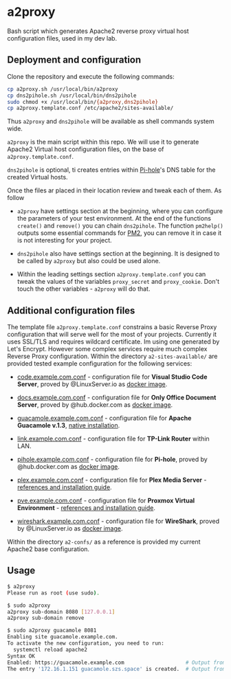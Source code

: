 # a2proxy

Bash script which generates Apache2 reverse proxy virtual host configuration files, used in my dev lab.

## Deployment and configuration

Clone the repository and execute the following commands:

```bash
cp a2proxy.sh /usr/local/bin/a2proxy
cp dns2pihole.sh /usr/local/bin/dns2pihole
sudo chmod +x /usr/local/bin/{a2proxy,dns2pihole}
cp a2proxy.template.conf /etc/apache2/sites-available/
```

Thus `a2proxy` and `dns2pihole` will be available as shell commands system wide.

`a2proxy` is the main script within this repo. We will use it to generate Apache2 Virtual host configuration files, on the base of `a2proxy.template.conf`.

`dns2pihole` is optional, ti creates entries within [Pi-hole](https://pi-hole.net/)'s DNS table for the created Virtual hosts.

Once the files ar placed in their location review and tweak each of them. As follow

* `a2proxy` have settings section at the beginning, where you can configure the parameters of your test environment. At the end of the functions `create()` and `remove()` you can chain `dns2pihole`. The function `pm2help()` outputs some essential commands for [PM2](https://pm2.keymetrics.io/), you can remove it in case it is not interesting for your project.

* `dns2pihole` also have settings section at the beginning. It is designed to be called by `a2proxy` but also could be used alone.

* Within the leading settings section `a2proxy.template.conf` you can tweak the values of the variables `proxy_secret` and `proxy_cookie`. Don't touch the other variables - `a2proxy` will do that.

## Additional configuration files

The template file `a2proxy.template.conf` constrains a basic Reverse Proxy configuration that will serve well for the most of your projects. Currently it uses SSL/TLS and requires wildcard certificate. Im using one generated by Let's Encrypt. However some complex services require much complex Reverse Proxy configuration. Within the directory `a2-sites-available/` are provided tested example configuration for the following services:

* [code.example.com.conf](./a2-sites-available/code.example.com.conf) - configuration file for **Visual Studio Code Server**, proved by @LinuxServer.io as [docker image](https://docs.linuxserver.io/images/docker-code-server).

* [docs.example.com.conf](./a2-sites-available/docs.example.com.conf) - configuration file for **Only Office Document Server**, proved by @hub.docker.com as [docker image](https://hub.docker.com/r/onlyoffice/documentserver).

* [guacamole.example.com.conf](./a2-sites-available/guacamole.example.com.conf) - configuration file for **Apache Guacamole v.1.3**, [native installation](https://guacamole.apache.org/releases/).

* [link.example.com.conf](./a2-sites-available/link.example.com.conf) - configuration file for **TP-Link Router** within LAN.

* [pihole.example.com.conf](./a2-sites-available/pihole.example.com.conf) - configuration file for **Pi-hole**, proved by @hub.docker.com as [docker image](https://hub.docker.com/r/pihole/pihole).

* [plex.example.com.conf](./a2-sites-available/plex.example.com.conf) - configuration file for **Plex Media Server** - [references and installation guide](https://wiki.szs.space/wiki/Plex_Media_Server_on_Ubuntu_20.04).

* [pve.example.com.conf](./a2-sites-available/pve.example.com.conf) - configuration file for **Proxmox Virtual Environment** - [references and installation guide](https://wiki.szs.space/wiki/Proxmox_Reference_Manual).

* [wireshark.example.com.conf](./a2-sites-available/wireshark.example.com.conf) - configuration file for **WireShark**, proved by @LinuxServer.io as [docker image](https://docs.linuxserver.io/images/docker-wireshark).

Within the directory `a2-confs/` as a reference is provided my current Apache2 base configuration.

## Usage

```bash
$ a2proxy
Please run as root (use sudo).
```
```bash
$ sudo a2proxy 
a2proxy sub-domain 8080 [127.0.0.1]
a2proxy sub-domain remove
```
```bash
$ sudo a2proxy guacamole 8081
Enabling site guacamole.example.com.
To activate the new configuration, you need to run:
  systemctl reload apache2
Syntax OK
Enabled: https://guacamole.example.com                    # Output from a2dns
The entry '172.16.1.151 guacamole.szs.space' is created.  # Output from a2dns
```

